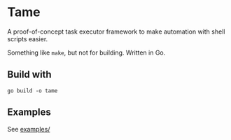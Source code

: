 # Tame

A proof-of-concept task executor framework to make automation with shell scripts easier. 

Something like `make`, but not for building. Written in Go.


## Build with 

```
go build -o tame
```

## Examples

See [examples/](https://github.com/kassybas/tame/tree/master/examples)
